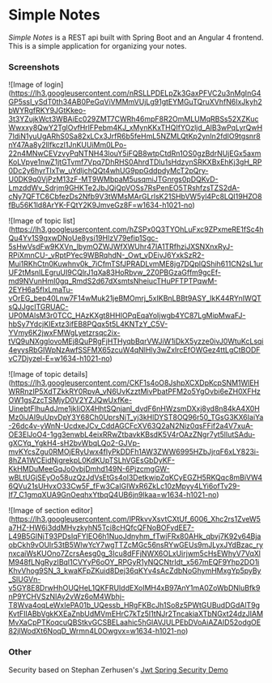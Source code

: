 # Simple Notes

*Simple Notes* is a REST api built with Spring Boot and an Angular 4 frontend.  This is a simple application for organizing your notes.

### Screenshots

![Image of login]
(https://lh3.googleusercontent.com/nRSLLPDELpZk3GaxPFVC2u3nMgInG4GP5ssI_ySdT0th34AB0PeGqViVMMmVUjLg91gtEYMGuTQruXVhfN6IxJkyh2bWYRgfRKY9JGtKkeo-3t3YZujkWct3WBAiEc029ZMT7CWRh46mpF8R2OmMLUMqRBSs52XZKucWwxxy8QwY2TglOvfHrlFPebm4KJ_xMynKKxTHQIfYOzljd_AlB3wPqLyrQwH7IdiN1yuUgARhS0Sa82xLCx3JrfR6b5feHmL5NZMLQtKp2ynIn2fdIO9tgsnr8nY47Aa8y2Ilfkczl1JnKUUiMm0LPo-22n4MNwCEVzvyPqNTNH43louY5iFQB8wtpCtdRn1OS0gzBdrNUjEGx5axmKoLVpye1nwZ1jtGTvmf7Vpq7DhRHS0AhrdTDlu1sHdzynSRKXBxEhKj3gH_RP0Dc2y6hyrTIxTw_uYdljchQQt4whUG9ppGddpdyMcT2pQry-U0DK9q0VjPzM13zF-MT9WMbpaM5usqmiJTGnrgs0pDQKvD-LmzddWv_Sdrjm9GHKTe2JbJQjQpVOSs7RsPenEO5TRshfzsTZS2dA-cNy7QFTC6CbfezDs2Nfb9V3tWMsMArGLrlsK21SHbVW5yl4Pc8LQI19HZO8fBu56K1ld8ArYK-FQtY2K9JmveGz8F=w1634-h1021-no)

![Image of topic list]
(https://lh3.googleusercontent.com/hZSPx0Q3TYOhLuFxc9ZPxmeRE1fSc4hQu4Yv1S9gxwDNoUe8ysi19HlzV79efip1Sgc-5sHwVsdFw9KXVn_lbymOZWJWfXWUhr47IA1TRfhziJXSNXnxRyJ-RPiXmnCU-_vRptPYec9WBRqhdN-_Owt_vDEivJ6YxkSzR2-Mui1RKhCtn0Kuwhnv0k_7iCfmTSfJPRADLvmME8jg7DQplQShih611CN2sL1urUF2tMsnILEgruUI9CQlrJ1qXa83HoRbvw_2Z0PBGzaGffm9gcEf-md9NVunHmI0gq_RmdS2d67dXsmtsNheiucTHuPFTPTPqwM-2EYH6a5fIxLmaTu-vOrEG_bep40Lnw7F14wMuk21jeBMOmrj_5xIKBnLBBt9ASY_IkK44RYnIWQTsQJJgcITGRUAC-UP0MAlsM3r0TCC_HAzKXgt8HHIOPqEqaYoIjwgb4YC87LgMipMwaFJ-hbSy7YdcjKIExtz3ifEB8PQqx5t5L4KNTzY_C5V-YVmy6K2jwxFMWgLyetzrsqc2ix-tVQ9uNXgglovoMEj8QuPRgFjHTHyqbBqrVWJiW1iDkX5yzze0ivJ0WtuKcLsqi4eyysRbGIWpNzAwfSSFMX65zcuW4qNlHly3wZxIrcEfOWGez4ttLgCtBODFvC7Djyzel-E=w1634-h1021-no)

![Image of topic details]
(https://lh3.googleusercontent.com/CKF1s4oO8JshpXCXDpKcpSNM1WlEHWRRnzIP5XdTZkkRY0RpvA_vN6UvKzztMivPbatPFM2o5YgOvbi6eZH0XFHzOW1gsZzcTSMjyD0V2YZJQwUxfKe-UinebtFlhuAdJme1jkIiOX4HhtSQnjanl_dvdF6nHWzsmDXxj8yd8n84kA4X0HMz0iJAI9uUpvDpY3Y68Ch0UprsNjT_yj3kHlDYST8OQ96r50_TGsG3KX6IaiYa-26dc4v-yWnN-UcdxeJCv_CddAGCFcXV63Q2aN2Niz0qsFFif2a4V7xuA-OE3ElJoO4-1gg3enwbL4eixRRwZtbavkKBsdK5V4rOAzZNgr7yt5lIutSAdu-gXCYq_YgkH4-sH2bvWbqLQo2-GJVp-mvKYcsZgu0RMOjERyUwx4fIyPkDDFh1AW3ZWW6995HZbJjrqF6xLY823i-8hZA1WCEidNjgrekpL0KdKUpTSLhVGEsGbDyKF-KkHMDuMeeGqJo0vbjDmhd149N-6PjzcmgGW-wBLtUGjSEyOo58uzQzJdVsEtGs4ol3DetkwipZqKCyEGZH5RKQqc8mBiVW46QVu21sUHvxO33Cw5F_fFw3CaIGIWxR6ZkLc10zMpyy4LYi6ofTv29-If7_C1gmqXUA9GnOeqhxYtbqQ4UB6jn9lkaa=w1634-h1021-no)

![Image of section editor]
(https://lh3.googleusercontent.com/lPRkvvXsvtCXtUf_6006_Xhc2rs1ZveW5a7HZ-HW6i3ddMHvzkyhN5Tci8cHQfcQFNoBOFydEE7-L49B5GlNjT93PDsIqFYIEO6h1NuoJdnyhm_fTwjFRx80AHk_qbvj7K92v64BjaobCkh9vOUlr53tB5WlwYcY7wgTTZcMGc56nsRYwGEUs9mJLyxJYdBzac_rynxcaiWsKUOno7ZcrsAesg0g_3Icu8dFFjNWX6OLxUirjwm5cHsEWhyV7VqXlM948fLNgRyzIBql1CVYyP6oOY_RPGyR1yNQCNtrIdt_x567mEQF9Yhp2DO1iKhvVhog9SN_3_kwaKFpZKuid8Dej36qKYv4sAcZdbNoGhymHMxgYp5pyBy_SlUGVn-v5GY8E8DrwHhOUQHeL1QKFRUIddEXoIMH4xB97AnY1mA0ZoWbDNluBfk9nP9YCHVSzNIAy2vWz6oM4Wbhj-T8Wva4oqLeWxIePA01b_UQessb_HRgFKBcJh1So8z5PWtGUBudDGdAlT9gKvtFIIABbVgkKXEaZnbUdMVmEHrC7kTz5I1tNJr2TncakiaXTbNGxt24dzJIAMMvXaCpPTKoqcuQBStkvGCSBELaahic5hGlAVJULPEbDVoAiAZAID52odgOE82jlWodXt6NoqD_Wrmn4L0Owgvx=w1634-h1021-no)

### Other
Security based on Stephan Zerhusen's [Jwt Spring Security Demo][1]

[1]: https://github.com/szerhusenBC/jwt-spring-security-demo
